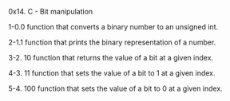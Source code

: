 
0x14. C - Bit manipulation

1-0.0
function that converts a binary number to an unsigned int.

2-1.1
function that prints the binary representation of a number.

3-2. 10
function that returns the value of a bit at a given index.

4-3. 11
function that sets the value of a bit to 1 at a given index.

5-4. 100
function that sets the value of a bit to 0 at a given index.
